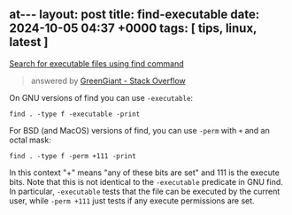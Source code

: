 at---
layout: post
title: find-executable
date: 2024-10-05 04:37 +0000
tags: [ tips, linux, latest ]
---

[Search for executable files using find command](https://stackoverflow.com/questions/4458120/search-for-executable-files-using-find-command)

> answered by [GreenGiant - Stack Overflow](https://stackoverflow.com/users/539048/greengiant)

On GNU versions of find you can use `-executable`:

``` shell
find . -type f -executable -print
```

For BSD (and MacOS) versions of find, you can use `-perm` with `+` and an octal mask:

``` shell
find . -type f -perm +111 -print
```

In this context "+" means "any of these bits are set" and 111 is the execute bits. Note that this is not identical to the `-executable` predicate in GNU find. In particular, `-executable` tests that the file can be executed by the current user, while `-perm +111` just tests if any execute permissions are set.